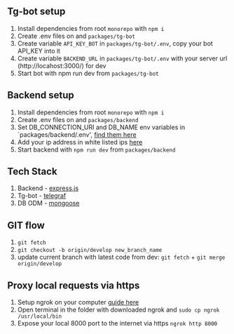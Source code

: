 ## Tg-bot setup
1. Install dependencies from root `monorepo` with `npm i`
2. Create .env files on and `packages/tg-bot`
3. Create variable `API_KEY_BOT` in  `packages/tg-bot/.env`, copy your bot API_KEY into it
4. Create variable `BACKEND_URL` in `packages/tg-bot/.env` with your server url (http://locahost:3000/) for dev
5. Start bot with npm run dev from `packages/tg-bot`

## Backend setup
1. Install dependencies from root `monorepo` with `npm i`
2. Create .env files on and `packages/backend`
3. Set DB_CONNECTION_URI and DB_NAME env variables in `packages/backend/.env', [find them here](https://cloud.mongodb.com/v2/6421c0a81381c46042a951ae#/clusters/connect?clusterId=Cluster0)
4. Add your ip address in white listed ips [here](https://cloud.mongodb.com/v2/6421c0a81381c46042a951ae#/clusters/connect?clusterId=Cluster0)
5. Start backend with `npm run dev` from `packages/backend`

## Tech Stack
1. Backend - [express.js](https://expressjs.com/)
2. Tg-bot - [telegraf](https://telegrafjs.org/#/)
3. DB ODM - [mongoose](https://mongoosejs.com/)

## GIT flow
1. `git fetch`
2. `git checkout -b origin/develop new_branch_name`
3. update current branch with latest code from dev: `git fetch` + `git merge origin/develop`

## Proxy local requests via https
1. Setup ngrok on your computer [guide here](https://dashboard.ngrok.com/get-started/setup)
2. Open terminal in the folder with downloaded ngrok and `sudo cp ngrok /usr/local/bin`
3. Expose your local 8000 port to the internet via https  `ngrok http 8000`
